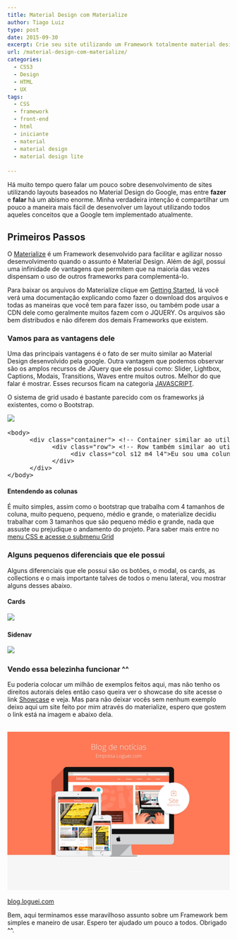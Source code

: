 ```yaml
---
title: Material Design com Materialize
author: Tiago Luiz
type: post
date: 2015-09-30
excerpt: Crie seu site utilizando um Framework totalmente material design, que não deixa a desejar em nada e seus resultados podem te surpreender. Do Conceito à prática com layout Material.
url: /material-design-com-materialize/
categories:
  - CSS3
  - Design
  - HTML
  - UX
tags:
  - CSS
  - framework
  - front-end
  - html
  - iniciante
  - material
  - material design
  - material design lite

---
```

Há muito tempo quero falar um pouco sobre desenvolvimento de sites utilizando layouts baseados no Material Design do Google, mas entre **fazer** e **falar** há um abismo enorme. Minha verdadeira intenção é compartilhar um pouco a maneira mais fácil de desenvolver um layout utilizando todos aqueles conceitos que a Google tem implementado atualmente.

## Primeiros Passos

O <a href="http://materializecss.com/" target="_blank">Materialize</a> é um Framework desenvolvido para facilitar e agilizar nosso desenvolvimento quando o assunto é Material Design. Além de ágil, possui uma infinidade de vantagens que permitem que na maioria das vezes dispensam o uso de outros frameworks para complementá-lo.

Para baixar os arquivos do Materialize clique em <a href="http://materializecss.com/getting-started.html" target="_blank">Getting Started</a>, lá você verá uma documentação explicando como fazer o download dos arquivos e todas as maneiras que você tem para fazer isso, ou também pode usar a CDN dele como geralmente muitos fazem com o JQUERY. Os arquivos são bem distribudos e não diferem dos demais Frameworks que existem.

### Vamos para as vantagens dele

Uma das principais vantagens é o fato de ser muito similar ao Material Design desenvolvido pela google. Outra vantagem que podemos observar são os amplos recursos de JQuery que ele possui como: Slider, Lightbox, Captions, Modais, Transitions, Waves entre muitos outros. Melhor do que falar é mostrar. Esses recursos ficam na categoria <a href="http://materializecss.com/media.html" target="_blank">JAVASCRIPT</a>.

O sistema de grid usado é bastante parecido com os frameworks já existentes, como o Bootstrap. 

![][1]

<pre class="lang-html">&lt;body&gt;
      &lt;div class="container"&gt; &lt;!-- Container similar ao utilizado em outros Frameworks --&gt;
            &lt;div class="row"&gt; &lt;!-- Row também similar ao utilizado em outros Frameworks --&gt;
                 &lt;div class="col s12 m4 l4"&gt;Eu sou uma coluna&lt;/div&gt; &lt;!-- Coluna com 3 tamanhos--&gt;
            &lt;/div&gt;
      &lt;/div&gt;
&lt;/body&gt;
</pre>

#### Entendendo as colunas

É muito simples, assim como o bootstrap que trabalha com 4 tamanhos de coluna, muito pequeno, pequeno, médio e grande, o materialize decidiu trabalhar com 3 tamanhos que são pequeno médio e grande, nada que assuste ou prejudique o andamento do projeto. Para saber mais entre no <a href="http://materializecss.com/grid.html" target="_blank">menu CSS e acesse o submenu Grid</a>

### Alguns pequenos diferenciais que ele possui

Alguns diferenciais que ele possui são os botões, o modal, os cards, as collections e o mais importante talves de todos o menu lateral, vou mostrar alguns desses abaixo.

#### Cards

![][2]

#### Sidenav

![][3]

### Vendo essa belezinha funcionar ^^

Eu poderia colocar um milhão de exemplos feitos aqui, mas não tenho os direitos autorais deles então caso queira ver o showcase do site acesse o link <a href="http://materializecss.com/showcase.html" target="_blank">Showcase</a> e veja. Mas para não deixar vocês sem nenhum exemplo deixo aqui um site feito por mim através do materialize, espero que gostem o link está na imagem e abaixo dela.
  
<a href="http://blog.loguei.com/" target="_blank"><br /> <img src="https://raw.githubusercontent.com/diegoeis/tableless-static-images/master/2015/09/263dfd28861105.55d5d38e09a6f.jpg" alt="" /><br /> </a>
  
<a href="http://blog.loguei.com/" target="_blank">blog.loguei.com</a>

Bem, aqui terminamos esse maravilhoso assunto sobre um Framework bem simples e maneiro de usar. Espero ter ajudado um pouco a todos. Obrigado ^^.

 [1]: https://raw.githubusercontent.com/diegoeis/tableless-static-images/master/2015/09/materialize-css-framework-01.jpg
 [2]: https://raw.githubusercontent.com/diegoeis/tableless-static-images/master/2015/09/Sem-Título-1.jpg
 [3]: https://raw.githubusercontent.com/diegoeis/tableless-static-images/master/2015/09/menu.gif